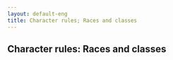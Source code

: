 ```yaml
---
layout: default-eng
title: Character rules; Races and classes
---
```

## Character rules: Races and classes